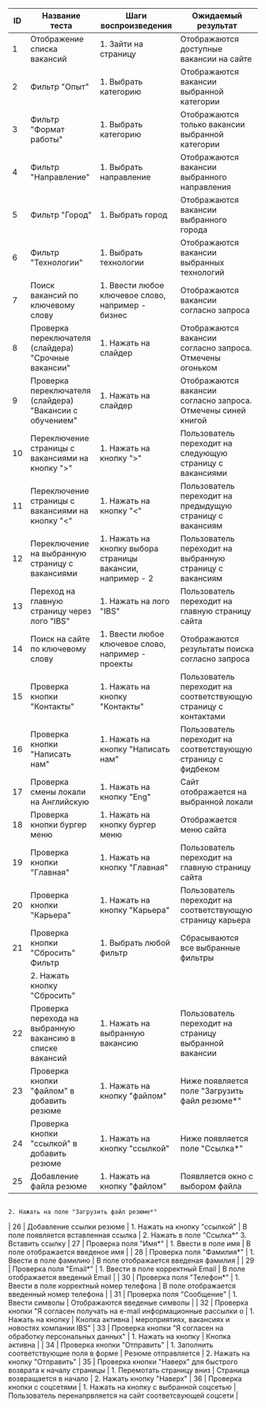 | ID             | Название теста                                                            | Шаги воспроизведения                                        | Ожидаемый результат                                             |
| -------------  | ---------------------------------------------------                       | ---------------------------------------------------         | ---------------------------------------------------             |
| 1              | Отображение списка вакансий                                               | 1. Зайти на страницу                                        | Отображаются доступные вакансии на сайте                        |
| 2              | Фильтр "Опыт"                                                             | 1. Выбрать категорию                                        | Отображаются вакансии выбранной категории                       |
| 3              | Фильтр "Формат работы"                                                    | 1. Выбрать категорию                                        | Отображаются только вакансии выбранной категории                |
| 4              | Фильтр "Направление"                                                      | 1. Выбрать направление                                      | Отображаются вакансии выбранного направления                    |
| 5              | Фильтр "Город"                                                            | 1. Выбрать город                                            | Отображаются вакансии выбранного города                         |
| 6              | Фильтр "Технологии"                                                       | 1. Выбрать технологии                                       | Отображаются вакансии выбранных технологий                      |
| 7              | Поиск вакансий по ключевому слову                                         | 1. Ввести любое ключевое слово, например - бизнес           | Отображаются вакансии согласно запроса                          |
| 8              | Проверка переключателя (слайдера) "Срочные вакансии"                      | 1. Нажать на слайдер                                        | Отображаются вакансии согласно запроса. Отмечены огоньком       |
| 9              | Проверка переключателя (слайдера) "Вакансии с обучением"                  | 1. Нажать на слайдер                                        | Отображаются вакансии согласно запроса. Отмечены синей книгой   |
| 10             | Переключение страницы с вакансиями на кнопку ">"                          | 1. Нажать на кнопку ">"                                     | Пользователь переходит на следующую страницу с вакансиями       |
| 11             | Переключение страницы с вакансиями на кнопку "<"                          | 1. Нажать на кнопку "<"                                     | Пользователь переходит на предыдущую страницу с вакансиям       |
| 12             | Переключение на выбранную страницу с вакансиями                           | 1. Нажать на кнопку выбора страницы вакансии, например - 2  | Пользователь переходит на выбранную страницу с вакансиям        |
| 13             | Переход на главную страницу через лого "IBS"                              | 1. Нажать на лого "IBS"                                     | Пользователь переходит на главную страницу сайта                |
| 14             | Поиск на сайте по ключевому слову                                         | 1. Ввести любое ключевое слово, например - проекты          | Отображаются результаты поиска согласно запроса                 |
| 15             | Проверка кнопки "Контакты"                                                | 1. Нажать на кнопку "Контакты"                              | Пользователь переходит на соответствующую страницу с контактами |
| 16             | Проверка кнопки "Написать нам"                                            | 1. Нажать на кнопку "Написать нам"                          | Пользователь переходит на соответствующую страницу с фидбеком   |
| 17             | Проверка смены локали на Английскую                                       | 1. Нажать на кнопку "Eng"                                   | Сайт отображается на выбранной локали                           |
| 18             | Проверка кнопки бургер меню                                               | 1. Нажать на кнопку бургер меню                             | Отображается меню сайта                                         |
| 19             | Проверка кнопки "Главная"                                                 | 1. Нажать на кнопку "Главная"                               | Пользователь переходит на главную страницу сайта                |
| 20             | Проверка кнопки "Карьера"                                                 | 1. Нажать на кнопку "Карьера"                               | Пользователь переходит на соответствующую страницу карьера      |
| 21             | Проверка кнопки "Сбросить" Фильтр                                         | 1. Выбрать любой фильтр                                     | Сбрасываются все выбранные фильтры                              |
                                                                                             |  2. Нажать кнопку "Сбросить"                                |
| 22             | Проверка перехода на выбранную вакансию в списке вакансий                 | 1. Нажать на выбранную вакансию                             | Пользователь переходит на страницу выбранной вакансии           |
| 23             | Проверка кнопки "файлом" в добавить резюме                                | 1. Нажать на кнопку "файлом"                                | Ниже появляется поле "Загрузить файл резюме*"                   |
| 24             | Проверка кнопки "ссылкой" в добавить резюме                               | 1. Нажать на кнопку "ссылкой"                               | Ниже появляется поле "Ссылка*"                                  |
| 25             | Добавление файла резюме                                                   | 1. Нажать на кнопку "файлом"                                | Появляется окно с выбором файла                                 |
                                                                                               2. Нажать на поле "Загрузить файл резюме*"
| 26             | Добавление ссылки резюме                                                  | 1. Нажать на кнопку "ссылкой"                               | В поле появляется вставленная ссылка                            |
                                                                                               2. Нажать в поле "Ссылка*"
                                                                                               3. Вставить ссылку
| 27             | Проверка поля "Имя*"                                                      | 1. Ввести в поле имя                                        | В поле отображается введеное имя                                |
| 28             | Проверка поля "Фамилия*"                                                  | 1. Ввести в поле фамилию                                    | В поле отображается введеная фамилия                            |
| 29             | Проверка поля "Email*"                                                    | 1. Ввести в поле корректный Email                           | В поле отображается введеный Email                              |
| 30             | Проверка поля "Телефон*"                                                  | 1. Ввести в поле корректный номер телефона                  | В поле отображается введенный номер телефона                    |
| 31             | Проверка поля "Сообщение"                                                 | 1. Ввести символы                                           | Отображаются введеные символы                                   |
| 32             | Проверка кнопки "Я согласен получать на e-mail информационные рассылки о  | 1. Нажать на кнопку                                         | Кнопка активна                                                  |
                   мероприятиях, вакансиях и новостях компании IBS"
| 33             | Проверка кнопки "Я согласен на обработку персональных данных"             | 1. Нажать на кнопку                                         | Кнопка активна                                                  |
| 34             | Проверка кнопки "Отправить"                                               | 1. Заполнить соответствующие поля в форме                   | Резюме отправляется                                             |
                                                                                               2. Нажать на кнопку "Отправить"
| 35             | Проверка кнопки "Наверх" для быстрого возврата к началу страницы          | 1. Перемотать страницу вниз                                 | Страница возвращается в начало                                  |
                                                                                               2. Нажать кнопку "Наверх"
| 36             | Проверка кнопки с соцсетями                                               | 1. Нажать на кнопку с выбранной соцсетью                    | Пользователь перенапрвляется на сайт соответсвующей соцсети     |
